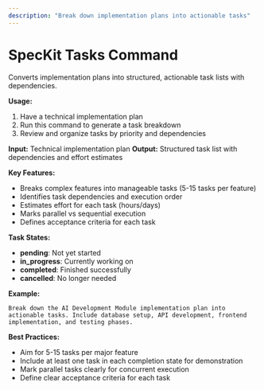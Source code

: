 ```yaml
---
description: "Break down implementation plans into actionable tasks"
---
```


# SpecKit Tasks Command

Converts implementation plans into structured, actionable task lists with dependencies.

**Usage:**
1. Have a technical implementation plan
2. Run this command to generate a task breakdown
3. Review and organize tasks by priority and dependencies

**Input:** Technical implementation plan
**Output:** Structured task list with dependencies and effort estimates

**Key Features:**
- Breaks complex features into manageable tasks (5-15 tasks per feature)
- Identifies task dependencies and execution order
- Estimates effort for each task (hours/days)
- Marks parallel vs sequential execution
- Defines acceptance criteria for each task

**Task States:**
- **pending**: Not yet started
- **in_progress**: Currently working on
- **completed**: Finished successfully
- **cancelled**: No longer needed

**Example:**
```
Break down the AI Development Module implementation plan into actionable tasks. Include database setup, API development, frontend implementation, and testing phases.
```

**Best Practices:**
- Aim for 5-15 tasks per major feature
- Include at least one task in each completion state for demonstration
- Mark parallel tasks clearly for concurrent execution
- Define clear acceptance criteria for each task


